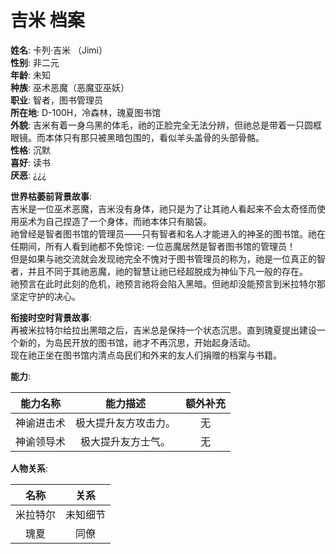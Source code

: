 # 吉米 档案

**姓名**: 卡列·吉米 （Jimi）  
**性别**: 非二元  
**年龄**: 未知  
**种族**: 巫术恶魔（恶魔亚巫妖）  
**职业**: 智者，图书管理员  
**所在地**: D-100H，冷森林，瑰夏图书馆  
**外貌**: 吉米有着一身乌黑的体毛，祂的正脸完全无法分辨，但祂总是带着一只圆框眼镜。而本体只有那只被黑暗包围的，看似羊头盖骨的头部骨骼。  
**性格**: 沉默  
**喜好**: 读书  
**厌恶**: ¿¿¿  

**世界枯萎前背景故事**:  
吉米是一位巫术恶魔，吉米没有身体，祂只是为了让其祂人看起来不会太奇怪而使用巫术为自己捏造了一个身体，而祂本体只有脑袋。  
祂曾经是智者图书馆的管理员——只有智者和名人才能进入的神圣的图书馆。祂在任期间，所有人看到祂都不免惊诧: 一位恶魔居然是智者图书馆的管理员！  
但是如果与祂交流就会发现祂完全不愧对于图书管理员的称为，祂是一位真正的智者，并且不同于其祂恶魔，祂的智慧让祂已经超脱成为神仙下凡一般的存在。  
祂预言在此时此刻的危机，祂预言祂将会陷入黑暗。但祂却没能预言到米拉特尔那坚定守护的决心。

**衔接时空时背景故事**:  
再被米拉特尔给拉出黑暗之后，吉米总是保持一个状态沉思。直到瑰夏提出建设一个新的，为岛民开放的图书馆，祂才不再沉思，开始起身活动。  
现在祂正坐在图书馆内清点岛民们和外来的友人们捐赠的档案与书籍。

**能力**:

|能力名称|能力描述|额外补充|
|:---:|:---:|:---:|
|神谕进击术|极大提升友方攻击力。|无|
|神谕领导术|极大提升友方士气。|无|

**人物关系**:

|名称|关系|
|:---:|:---:|
|米拉特尔|未知细节|
|瑰夏|同僚|

